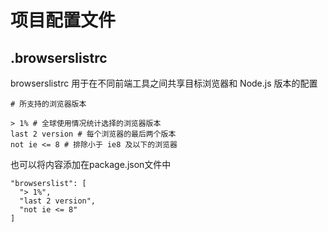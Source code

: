 # 项目配置文件

## .browserslistrc

browserslistrc 用于在不同前端工具之间共享目标浏览器和 Node.js 版本的配置

```
# 所支持的浏览器版本

> 1% # 全球使用情况统计选择的浏览器版本
last 2 version # 每个浏览器的最后两个版本
not ie <= 8 # 排除小于 ie8 及以下的浏览器
```

也可以将内容添加在package.json文件中

```
"browserslist": [
  "> 1%",
  "last 2 version",
  "not ie <= 8"
]
```